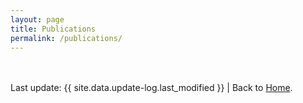 ```yaml
---
layout: page
title: Publications
permalink: /publications/
---
```




<br>
<br>
Last update: {{ site.data.update-log.last_modified }} | Back to <a href="{{ '/home/' | relative_url }}">Home</a>.